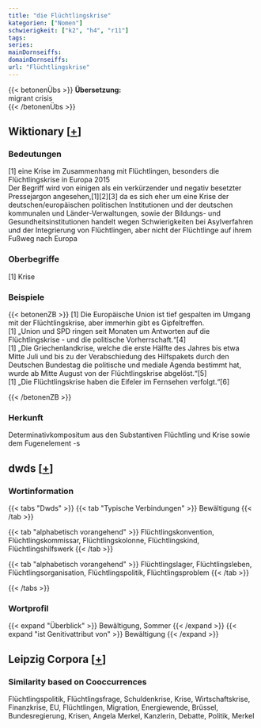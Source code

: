 ```yaml
---
title: "die Flüchtlingskrise"
kategorien: ["Nomen"]
schwierigkeit: ["k2", "h4", "r11"]
tags:
series:
mainDornseiffs:
domainDornseiffs:
url: "Flüchtlingskrise"
---
```


{{< betonenÜbs >}}
**Übersetzung:**  
migrant crisis  
{{< /betonenÜbs >}}

## Wiktionary [[+](https://de.wiktionary.org/wiki/Flüchtlingskrise)]

### Bedeutungen
[1] eine Krise im Zusammenhang mit Flüchtlingen, besonders die Flüchtlingskrise in Europa 2015  
Der Begriff wird von einigen als ein verkürzender und negativ besetzter Pressejargon angesehen,[1][2][3] da es sich eher um eine Krise der deutschen/europäischen politischen Institutionen und der deutschen kommunalen und Länder-Verwaltungen, sowie der Bildungs- und Gesundheitsinstitutionen handelt wegen Schwierigkeiten bei Asylverfahren und der Integrierung von Flüchtlingen, aber nicht der Flüchtlinge auf ihrem Fußweg nach Europa  

### Oberbegriffe
[1] Krise  

### Beispiele
{{< betonenZB >}}
[1] Die Europäische Union ist tief gespalten im Umgang mit der Flüchtlingskrise, aber immerhin gibt es Gipfeltreffen.  
[1] „Union und SPD ringen seit Monaten um Antworten auf die Flüchtlingskrise - und die politische Vorherrschaft.“[4]  
[1] „Die Griechenlandkrise, welche die erste Hälfte des Jahres bis etwa Mitte Juli und bis zu der Verabschiedung des Hilfspakets durch den Deutschen Bundestag die politische und mediale Agenda bestimmt hat, wurde ab Mitte August von der Flüchtlingskrise abgelöst.“[5]  
[1] „Die Flüchtlingskrise haben die Eifeler im Fernsehen verfolgt.“[6]  

{{< /betonenZB >}}
### Herkunft
Determinativkompositum aus den Substantiven Flüchtling und Krise sowie dem Fugenelement -s  



## dwds [[+](https://www.dwds.de/wb/Flüchtlingskrise)]

### Wortinformation
{{< tabs "Dwds" >}}
{{< tab "Typische Verbindungen" >}}
Bewältigung
{{< /tab >}}

{{< tab "alphabetisch vorangehend" >}}
Flüchtlingskonvention, Flüchtlingskommissar, Flüchtlingskolonne, Flüchtlingskind, Flüchtlingshilfswerk
{{< /tab >}}

{{< tab "alphabetisch vorangehend" >}}
Flüchtlingslager, Flüchtlingsleben, Flüchtlingsorganisation, Flüchtlingspolitik, Flüchtlingsproblem
{{< /tab >}}

{{< /tabs >}}

### Wortprofil
{{< expand "Überblick" >}} Bewältigung, Sommer {{< /expand >}}
{{< expand "ist Genitivattribut von" >}} Bewältigung {{< /expand >}}

## Leipzig Corpora [[+](https://corpora.uni-leipzig.de/en/res?word=Flüchtlingskrise&corpusId=deu_newscrawl-public_2018)]


### Similarity based on Cooccurrences
Flüchtlingspolitik, Flüchtlingsfrage, Schuldenkrise, Krise, Wirtschaftskrise, Finanzkrise, EU, Flüchtlingen, Migration, Energiewende, Brüssel, Bundesregierung, Krisen, Angela Merkel, Kanzlerin, Debatte, Politik, Merkel

